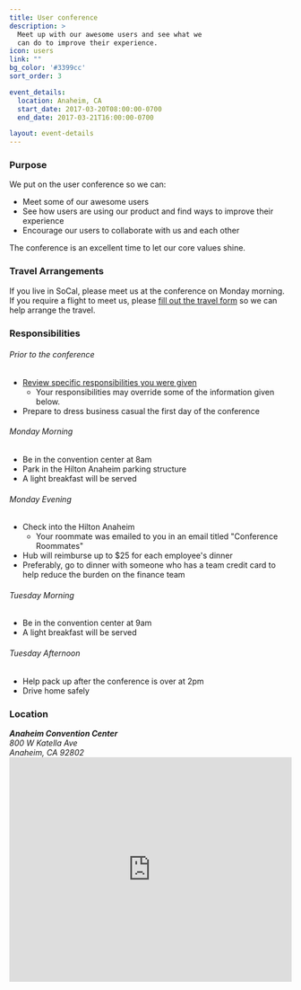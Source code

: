 ```yaml
---
title: User conference
description: >
  Meet up with our awesome users and see what we
  can do to improve their experience.
icon: users
link: ""
bg_color: '#3399cc'
sort_order: 3

event_details:
  location: Anaheim, CA
  start_date: 2017-03-20T08:00:00-0700
  end_date: 2017-03-21T16:00:00-0700

layout: event-details
---
```


### Purpose

We put on the user conference so we can:
- Meet some of our awesome users
- See how users are using our product and find ways to improve their experience
- Encourage our users to collaborate with us and each other

The conference is an excellent time to let our core values shine.

### Travel Arrangements

If you live in SoCal, please meet us at the conference on Monday morning.  If you require a flight to meet us, please [fill out the travel form](#) so we can help arrange the travel.

### Responsibilities

###### Prior to the conference
- [Review specific responsibilities you were given](#)
  - Your responsibilities may override some of the information given below.
- Prepare to dress business casual the first day of the conference

###### Monday Morning
- Be in the convention center at 8am
- Park in the Hilton Anaheim parking structure
- A light breakfast will be served

###### Monday Evening
- Check into the Hilton Anaheim
  - Your roommate was emailed to you in an email titled "Conference Roommates"
- Hub will reimburse up to $25 for each employee's dinner
- Preferably, go to dinner with someone who has a team credit card to help reduce the burden on the finance team

###### Tuesday Morning
- Be in the convention center at 9am
- A light breakfast will be served

###### Tuesday Afternoon
- Help pack up after the conference is over at 2pm
- Drive home safely

### Location

<address>
  <strong>Anaheim Convention Center</strong><br />
  800 W Katella Ave<br />
  Anaheim, CA 92802
</address>

<iframe width="100%" height="400" frameborder="0" style="border:0" src="https://www.google.com/maps/embed/v1/place?q=place_id:ChIJPSkYXt7X3IARFClnE7qisj4&zoom=14&key=AIzaSyDufBzDi-Hg1O0ELSijlFmo4oG90fZg5fQ" allowfullscreen></iframe>
